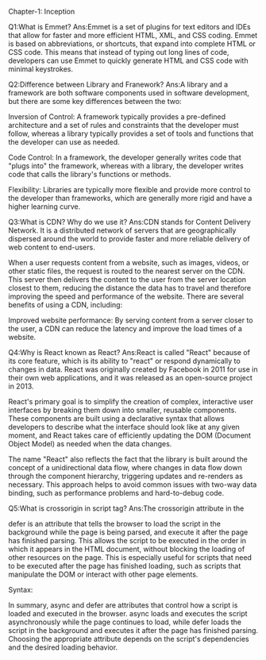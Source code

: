 Chapter-1: Inception

Q1:What is Emmet?
Ans:Emmet is a set of plugins for text editors and IDEs that allow for faster and more efficient HTML, XML, and CSS coding. Emmet is based on abbreviations, or shortcuts, that expand into complete HTML or CSS code. This means that instead of typing out long lines of code, developers can use Emmet to quickly generate HTML and CSS code with minimal keystrokes.

Q2:Difference between Library and Franework?
Ans:A library and a framework are both software components used in software development, but there are some key differences between the two:

Inversion of Control: A framework typically provides a pre-defined architecture and a set of rules and constraints that the developer must follow, whereas a library typically provides a set of tools and functions that the developer can use as needed.

Code Control: In a framework, the developer generally writes code that "plugs into" the framework, whereas with a library, the developer writes code that calls the library's functions or methods.

Flexibility: Libraries are typically more flexible and provide more control to the developer than frameworks, which are generally more rigid and have a higher learning curve.

Q3:What is CDN? Why do we use it?
Ans:CDN stands for Content Delivery Network. It is a distributed network of servers that are geographically dispersed around the world to provide faster and more reliable delivery of web content to end-users.

When a user requests content from a website, such as images, videos, or other static files, the request is routed to the nearest server on the CDN. This server then delivers the content to the user from the server location closest to them, reducing the distance the data has to travel and therefore improving the speed and performance of the website.
There are several benefits of using a CDN, including:

Improved website performance: By serving content from a server closer to the user, a CDN can reduce the latency and improve the load times of a website.

Q4:Why is React known as React?
Ans:React is called "React" because of its core feature, which is its ability to "react" or respond dynamically to changes in data. React was originally created by Facebook in 2011 for use in their own web applications, and it was released as an open-source project in 2013.

React's primary goal is to simplify the creation of complex, interactive user interfaces by breaking them down into smaller, reusable components. These components are built using a declarative syntax that allows developers to describe what the interface should look like at any given moment, and React takes care of efficiently updating the DOM (Document Object Model) as needed when the data changes.

The name "React" also reflects the fact that the library is built around the concept of a unidirectional data flow, where changes in data flow down through the component hierarchy, triggering updates and re-renders as necessary. This approach helps to avoid common issues with two-way data binding, such as performance problems and hard-to-debug code.

Q5:What is crossorigin in script tag?
Ans:The crossorigin attribute in the <script> tag is used to specify whether or not a script loaded from a different domain should be allowed to access the resources of the current document.

When a script is loaded from a different domain, the browser may restrict its access to certain resources, such as cookies or local storage, as a security measure to prevent cross-site scripting attacks. The crossorigin attribute allows you to specify whether or not the script should be allowed to bypass these restrictions.

The crossorigin attribute can take one of three values:

anonymous: The script is loaded without any credentials, such as cookies or authentication tokens, and therefore cannot access resources that require authentication.
    use-credentials: The script is loaded with credentials and can access resources that require authentication. However, the server hosting the script must also allow credentials to be passed in order for this to work.

null: The script is loaded without any CORS validation, which is equivalent to not including the attribute at all. This value is only used for same-origin scripts and should not be used for scripts loaded from a different domain.

Q6:What is difference between React and ReactDOM?
 Ans:React is a JavaScript library for building user interfaces. It provides a way to create reusable UI components and manage their state and props. React allows you to create dynamic, high-performance web applications with a declarative and component-based approach. React provides the core functionality for building React applications, including the virtual DOM, component lifecycle methods, and JSX syntax.

ReactDOM, on the other hand, is a library that provides the DOM-specific methods that React needs to interact with the browser DOM. ReactDOM is responsible for rendering React components into the browser DOM and updating them when changes occur. It provides methods like ,ReactDOM.render(), which takes a React component and mounts it to a DOM element,andReactDOM.unmountComponentAtNode(), which unmounts a React component from the DOM.

In short, React is the core library for building user interfaces in a declarative and component-based way, while ReactDOM is the library responsible for rendering React components into the browser DOM and managing their lifecycle.

It's important to note that while React and ReactDOM are separate libraries, they are often used together and are both included when you install React. When you create a React app, you typically import both React and ReactDOM to use them in your code.

Q7:What is difference between react.development.js and react.production.js files via CDN?
    Ans:React provides two versions of its JavaScript library that can be used via CDN:
react.development.jsand react.production.js.

The react.development.js file is an uncompressed, development version of the React library. It is intended for use during development and debugging, as it contains additional error checking and warning messages that are helpful for troubleshooting issues in your React code. This version is larger in size than the production version and is not optimized for performance.

The react.production.js file, on the other hand, is a compressed, production-ready version of the React library. It is intended for use in production environments, as it is smaller in size and optimized for performance. This version does not include the additional error checking and warning messages found in the development version, as they can negatively impact performance.

In summary, the main difference between react.development.js and react.production.js is that the former is larger in size and contains additional error checking and warning messages that are useful during development and debugging, while the latter is smaller in size and optimized for performance, making it suitable for use in production environments.

When developing a React application, it's recommended to use the development version of the React library to take advantage of the additional error checking and warning messages. However, when deploying your application to a production environment, you should switch to the production version of the library for optimal performance.

Q8: What is async and defer?
Ans:async and defer are attributes that can be added to the script tag in HTML to control the way in which a script is loaded and executed.

async is an attribute that tells the browser to load the script asynchronously while the page continues to load. The script is executed as soon as it is downloaded, without waiting for other scripts or resources to finish loading. This can improve page load times and improve the user experience. However, because the script is executed immediately after it is downloaded, the order in which scripts are executed is not guaranteed. This means that scripts that rely on other scripts or resources may not work correctly.

Syntax:<script src="demo_async.js" async></script>

<script src="demo_async.js" async></script>
defer is an attribute that tells the browser to load the script in the background while the page is being parsed, and execute it after the page has finished parsing. This allows the script to be executed in the order in which it appears in the HTML document, without blocking the loading of other resources on the page. This is especially useful for scripts that need to be executed after the page has finished loading, such as scripts that manipulate the DOM or interact with other page elements.

Syntax:<script src="demo_defer.js" defer></script>

<script src="demo_defer.js" defer></script>
In summary, async and defer are attributes that control how a script is loaded and executed in the browser. async loads and executes the script asynchronously while the page continues to load, while defer loads the script in the background and executes it after the page has finished parsing. Choosing the appropriate attribute depends on the script's dependencies and the desired loading behavior.
